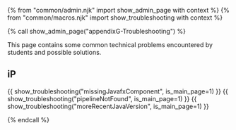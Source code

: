 {% from "common/admin.njk" import show_admin_page with context %}
{% from "common/macros.njk" import show_troubleshooting with context %}

{% call show_admin_page("appendixG-Troubleshooting") %}
<div id="main">

<p class="lead"> This page contains some common technical problems encountered by students and possible solutions.</p>

## iP

{{ show_troubleshooting("missingJavafxComponent", is_main_page=1) }}
{{ show_troubleshooting("pipelineNotFound", is_main_page=1) }}
{{ show_troubleshooting("moreRecentJavaVersion", is_main_page=1) }}
</div>

{% endcall %}
